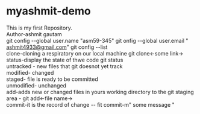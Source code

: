 # myashmit-demo
This is my first Repository.
<br>
Author-ashmit gautam
<br>
git config --global user.name "asm59-345"
git onfig --global user.email " ashmit4933@gmail.com"
git config --list
<br>
clone-cloning a respiratory on our local machine
git clone<-some link->
<br>
status-display the state of thwe code
git status
<br>
untracked - new files that git doesnot yet track 
<br>
modified- changed
<br>
staged- file is ready to be committed
<br>
unmodified- unchanged
<br> 
add-adds new or changed files in  yours working directory to the git staging area - git add<-file name->
<br>
commit-it is the record of change -- fit commit-m" some message "
